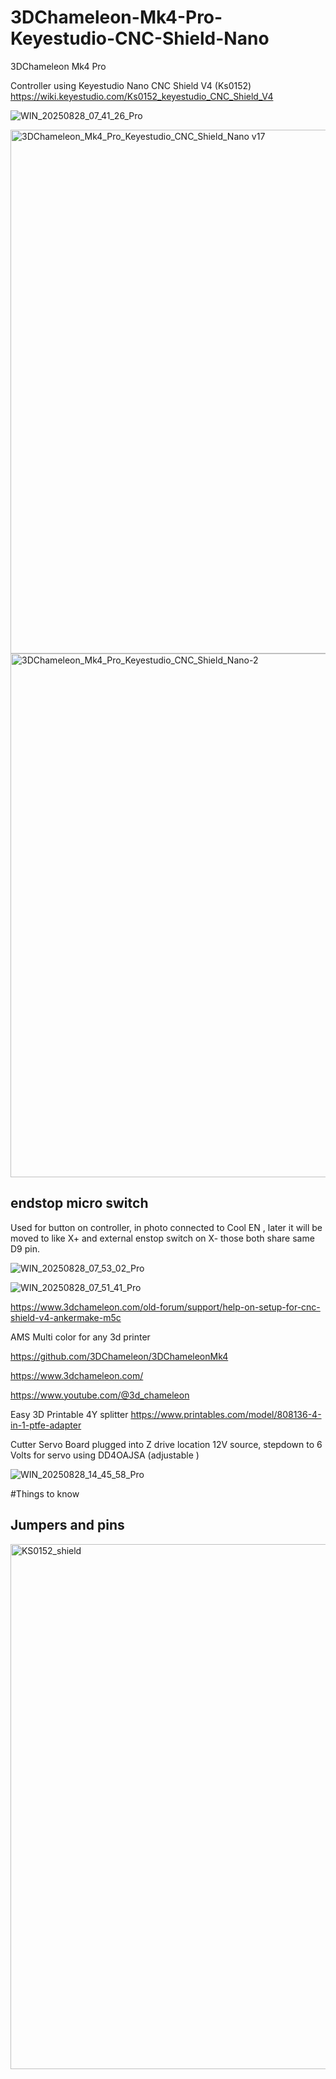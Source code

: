 # 3DChameleon-Mk4-Pro-Keyestudio-CNC-Shield-Nano
3DChameleon Mk4 Pro   

Controller using Keyestudio Nano CNC Shield V4 (Ks0152)  https://wiki.keyestudio.com/Ks0152_keyestudio_CNC_Shield_V4

![WIN_20250828_07_41_26_Pro](https://github.com/user-attachments/assets/d5621e20-1e5d-4a01-a788-ed3ba54b2ff8)

<img width="1520" height="838" alt="3DChameleon_Mk4_Pro_Keyestudio_CNC_Shield_Nano v17" src="https://github.com/user-attachments/assets/fe26286d-725e-4c72-9f1c-521a9e77edd3" />

<img width="1520" height="838" alt="3DChameleon_Mk4_Pro_Keyestudio_CNC_Shield_Nano-2" src="https://github.com/user-attachments/assets/82795fdb-8d70-4685-a96d-91161c63aa1b" />

## endstop micro switch 

Used for button on controller, in photo connected to Cool EN , later it will be moved to like X+ and external enstop switch on  X- those both share same D9 pin.

![WIN_20250828_07_53_02_Pro](https://github.com/user-attachments/assets/f46b8b94-1fb1-4f26-a479-2d9fa4041f9e)

![WIN_20250828_07_51_41_Pro](https://github.com/user-attachments/assets/147da3c8-2bca-40e5-84fd-836c8cea4093)


https://www.3dchameleon.com/old-forum/support/help-on-setup-for-cnc-shield-v4-ankermake-m5c

AMS Multi color for any 3d printer

https://github.com/3DChameleon/3DChameleonMk4

https://www.3dchameleon.com/

https://www.youtube.com/@3d_chameleon

Easy 3D Printable 4Y splitter    https://www.printables.com/model/808136-4-in-1-ptfe-adapter

Cutter Servo Board plugged into Z drive location 12V source,  stepdown to 6 Volts for servo using DD4OAJSA (adjustable )

![WIN_20250828_14_45_58_Pro](https://github.com/user-attachments/assets/71a0a95f-f97f-430c-86be-b0613b799a59)

#Things to know

## Jumpers and pins

<img width="1323" height="840" alt="KS0152_shield" src="https://github.com/user-attachments/assets/a3f78cea-25e2-4fb8-8bb9-cd44b8ca89c4" />

